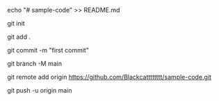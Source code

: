 echo "# sample-code" >> README.md

git init

git add .

git commit -m "first commit"

git branch -M main

git remote add origin https://github.com/Blackcatttttttt/sample-code.git

git push -u origin main
